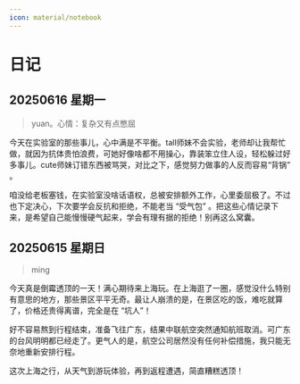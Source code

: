 ```yaml
---
icon: material/notebook
---
```


# 日记

## 20250616 星期一

> yuan。心情：复杂又有点憋屈

今天在实验室的那些事儿，心中满是不平衡。tall师妹不会实验，老师却让我帮忙做，就因为抗体贵怕浪费，可她好像啥都不用操心，靠装笨立住人设，轻松躲过好多事儿。cute师妹订错东西被骂哭，对比之下，感觉努力做事的人反而容易“背锅” 。

咱没给老板塞钱，在实验室没啥话语权，总被安排额外工作，心里委屈极了。不过也下定决心，下次要学会反抗和拒绝，不能老当 “受气包” 。把这些心情记录下来，是希望自己能慢慢硬气起来，学会有理有据的拒绝！别再这么窝囊。

## 20250615 星期日

> ming

今天真是倒霉透顶的一天！满心期待来上海玩。在上海逛了一圈，感觉没什么特别有意思的地方，那些景区平平无奇。最让人崩溃的是，在景区吃的饭，难吃就算了，价格还贵得离谱，完全是在 “坑人”！​

好不容易熬到行程结束，准备飞往广东，结果中联航空突然通知航班取消。可广东的台风明明都已经走了。更气人的是，航空公司居然没有任何补偿措施，我只能无奈地重新安排行程。​

这次上海之行，从天气到游玩体验，再到返程遭遇，简直糟糕透顶！​
